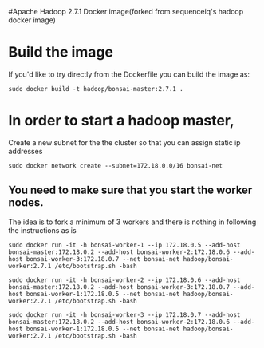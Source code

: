 #Apache Hadoop 2.7.1 Docker image(forked from sequenceiq's hadoop docker image)

# Build the image

If you'd like to try directly from the Dockerfile you can build the image as:

```
sudo docker build -t hadoop/bonsai-master:2.7.1 .
```

# In order to start a hadoop master, 

Create a new subnet for the the cluster so that you can assign static ip addresses

```
sudo docker network create --subnet=172.18.0.0/16 bonsai-net

```

## You need to make sure that you start the worker nodes. 

The idea is to fork a minimum of 3 workers and there is nothing in following the instructions as is

```
sudo docker run -it -h bonsai-worker-1 --ip 172.18.0.5 --add-host bonsai-master:172.18.0.2 --add-host bonsai-worker-2:172.18.0.6 --add-host bonsai-worker-3:172.18.0.7 --net bonsai-net hadoop/bonsai-worker:2.7.1 /etc/bootstrap.sh -bash

sudo docker run -it -h bonsai-worker-2 --ip 172.18.0.6 --add-host bonsai-master:172.18.0.2 --add-host bonsai-worker-3:172.18.0.7 --add-host bonsai-worker-1:172.18.0.5 --net bonsai-net hadoop/bonsai-worker:2.7.1 /etc/bootstrap.sh -bash

sudo docker run -it -h bonsai-worker-3 --ip 172.18.0.7 --add-host bonsai-master:172.18.0.2 --add-host bonsai-worker-2:172.18.0.6 --add-host bonsai-worker-1:172.18.0.5 --net bonsai-net hadoop/bonsai-worker:2.7.1 /etc/bootstrap.sh -bash
```

